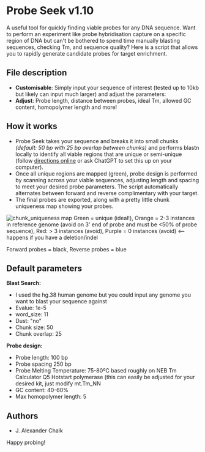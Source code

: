# Probe Seek v1.10

A useful tool for quickly finding viable probes for any DNA sequence. Want to perform an experiment like probe hybridisation capture on a specific region of DNA but can't be bothered to spend time manually blasting sequences, checking Tm, and sequence quality? Here is a script that allows you to rapidly generate candidate probes for target enrichment.

## File description

* **Customisable**: Simply input your sequence of interest (tested up to 10kb but likely can input much larger) and adjust the parameters:
* **Adjust**: Probe length, distance between probes, ideal Tm, allowed GC content, homopolymer length and more!

## How it works
* Probe Seek takes your sequence and breaks it into small chunks *(default: 50 bp with 25 bp overlap between chunks)* and performs blastn locally to identify all viable regions that are unique or semi-unique (follow [directions online](https://dbsloan.github.io/TS2019/exercises/local_blast.html) or ask ChatGPT to set this up on your computer).
* Once all unique regions are mapped (green), probe design is performed by scanning across your viable sequences, adjusting length and spacing to meet your desired probe parameters. The script automatically alternates between forward and reverse complimentary with your target.
* The final probes are exported, along with a pretty little chunk uniqueness map showing your probes. 

![chunk_uniqueness map](https://github.com/user-attachments/assets/882645b4-9b32-4d29-8a6d-5377f293d994)
Green = unique (ideal!), Orange = 2-3 instances in reference genome (avoid on 3' end of probe and must be <50% of probe sequence), Red: > 3 instances (avoid), Purple = 0 instances (avoid) <-- happens if you have a deletion/indel

Forward probes = black, Reverse probes = blue


## Default parameters
**Blast Search:**
* I used the hg.38 human genome but you could input any genome you want to blast your sequence against
* Evalue: 1e-5
* word_size: 11
* Dust: "no"
* Chunk size: 50
* Chunk overlap: 25

**Probe design:**
* Probe length: 100 bp
* Probe spacing 250 bp
* Probe Melting Temperature: 75-80ºC based roughly on NEB Tm Calculator Q5 Hotstart polymerase (this can easily be adjusted for your desired kit, just modify mt.Tm_NN
* GC content: 40-60%
* Max homopolymer length: 5

## Authors
* J. Alexander Chalk

Happy probing!
